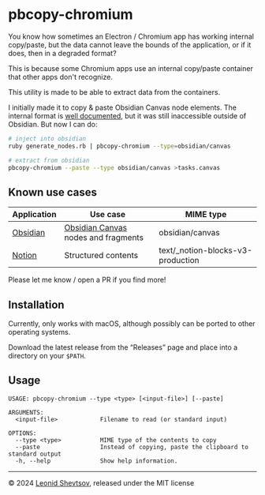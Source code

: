 # pbcopy-chromium

You know how sometimes an Electron / Chromium app has working internal copy/paste, but the data cannot leave the bounds of the application, or if it does, then in a degraded format?

This is because some Chromium apps use an internal copy/paste container that other apps don't recognize.

This utility is made to be able to extract data from the containers.

I initially made it to copy & paste Obsidian Canvas node elements. The internal format is [well documented](https://jsoncanvas.org), but it was still inaccessible outside of Obsidian. But now I can do:

```sh
# inject into obsidian
ruby generate_nodes.rb | pbcopy-chromium --type=obsidian/canvas

# extract from obsidian
pbcopy-chromium --paste --type obsidian/canvas >tasks.canvas
```

## Known use cases

| Application                     | Use case                                                          | MIME type                          |
| ------------------------------- | ----------------------------------------------------------------- | ---------------------------------- |
| [Obsidian](https://obsidian.md) | [Obsidian Canvas](https://obsidian.md/canvas) nodes and fragments | obsidian/canvas                    |
| [Notion](https://notion.so)     | Structured contents                                               | text/\_notion-blocks-v3-production |

Please let me know / open a PR if you find more!

## Installation

Currently, only works with macOS, although possibly can be ported to other operating systems.

Download the latest release from the “Releases” page and place into a directory on your `$PATH`.

## Usage

```
USAGE: pbcopy-chromium --type <type> [<input-file>] [--paste]

ARGUMENTS:
  <input-file>            Filename to read (or standard input)

OPTIONS:
  --type <type>           MIME type of the contents to copy
  --paste                 Instead of copying, paste the clipboard to standard output
  -h, --help              Show help information.
```

---

&copy; 2024 [Leonid Shevtsov](https://leonid.shevtsov.me), released under the MIT license
